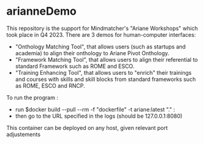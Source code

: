 # arianneDemo

This repository is the support for Mindmatcher's "Ariane Workshops" which took place in Q4 2023.
There are 3 demos for human-computer interfaces:
- "Onthology Matching Tool", that allows users (such as startups and academia) to align their onthology to Ariane Pivot Onthology.
- "Framework Matching Tool", that allows users to align their referential to standard Framework such as ROME and ESCO.
- "Training Enhancing Tool", that allows users to "enrich" their trainings and courses with skills and skill blocks from standard frameworks such as ROME, ESCO and RNCP.

To run the program :
- run $docker build --pull --rm -f "dockerfile" -t ariane:latest "." :
- then go to the URL specified in the logs (should be 127.0.0.1:8080)

This container can be deployed on any host, given relevant port adjustements

